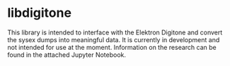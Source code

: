 # libdigitone

This library is intended to interface with the Elektron Digitone and convert the sysex dumps into meaningful data. It is 
currently in development and not intended for use at the moment. Information on the research can be found in the attached
Jupyter Notebook.